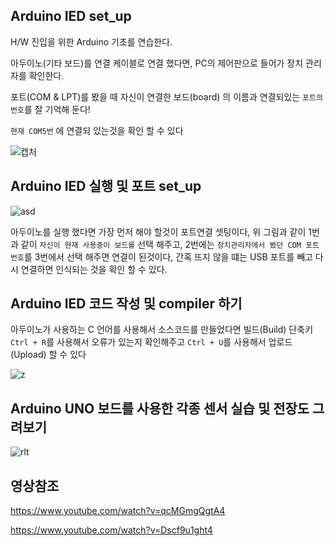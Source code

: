## Arduino IED set_up

H/W 진입을 위한 Arduino 기초를 연습한다.

아두이노(기타 보드)를 연결 케이블로 연결 했다면, PC의 제어판으로 들어가 장치 관리자를 확인한다.

포트(COM & LPT)를 봤을 때 자신이 연결한 보드(board) 의 이름과 연결되있는  ```포트의 번호```를 잘 기억해 둔다!   

```현재 COM5번``` 에 연결되 있는것을 확인 할 수 있다

![캡처](https://user-images.githubusercontent.com/84003327/150759717-b6e7e8e8-21bc-4aac-8f5f-217f2e665d8d.PNG)


## Arduino IED 실행 및 포트 set_up

![asd](https://user-images.githubusercontent.com/84003327/150757455-ac86e5e8-4036-4b86-a368-5a2586323389.PNG)

아두이노를 실행 했다면 가장 먼저 해야 할것이 포트연결 셋팅이다, 위 그림과 같이 1번과 같이 ```자신이 현재 사용중이 보드를``` 선택 해주고, 2번에는 ```장치관리자에서 봤던 COM 포트 번호```를 3번에서 선택 해주면 연결이 된것이다, 간혹 뜨지 않을 떄는 USB 포트를 빼고 다시 연결하면 인식되는 것을 확인 할 수 있다.

## Arduino IED 코드 작성 및 compiler 하기 

아두이노가 사용하는 C 언어를 사용해서 소스코드를 만들었다면 빌드(Build)  단축키 ```Ctrl + R```를 사용해서 오류가 있는지 확인해주고 ```Ctrl + U```를 사용해서 업로드(Upload) 할 수 있다

![z](https://user-images.githubusercontent.com/84003327/150759082-7b5d7979-673d-444f-92e8-77a8b9386c93.PNG)


## Arduino UNO 보드를 사용한 각종 센서 실습 및 전장도 그려보기 

![rlt](https://user-images.githubusercontent.com/84003327/150739607-206e26ed-7c94-484e-9e4f-09e8a9854ec3.PNG)

## 영상참조

https://www.youtube.com/watch?v=qcMGmgQgtA4

https://www.youtube.com/watch?v=Dscf9u1ght4
